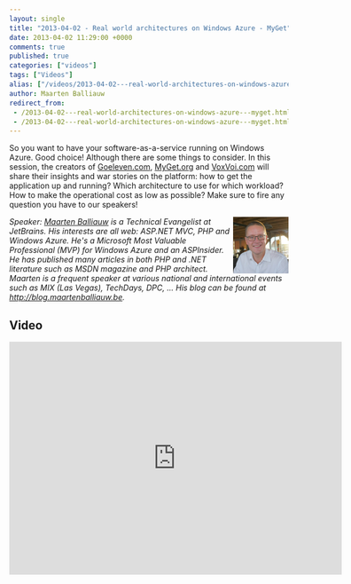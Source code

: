 ```yaml
---
layout: single
title: "2013-04-02 - Real world architectures on Windows Azure - MyGet"
date: 2013-04-02 11:29:00 +0000
comments: true
published: true
categories: ["videos"]
tags: ["Videos"]
alias: ["/videos/2013-04-02---real-world-architectures-on-windows-azure---myget"]
author: Maarten Balliauw
redirect_from:
 - /2013-04-02---real-world-architectures-on-windows-azure---myget.html
 - /2013-04-02---real-world-architectures-on-windows-azure---myget.html
---
```


<p>So you want to have your software-as-a-service running on Windows Azure. Good choice! Although there are some things to consider. In this session, the creators of <a href="http://www.goeleven.com">Goeleven.com</a>, <a href="http://www.myget.org">MyGet.org</a> and <a href="http://www.voxvoi.com">VoxVoi.com</a> will share their insights and war stories&nbsp;on the platform: how to get the application up and running? Which architecture to use for which workload? How to make the operational cost as low as possible? Make sure to fire any question you have to our speakers!</p>
<p><em><img width="100" height="102" align="right" alt="" src="/assets/media/speakers/maarten-balliauw.jpg">Speaker: <a href="http://blog.maartenballiauw.be">Maarten Balliauw</a> is a Technical Evangelist at JetBrains. His interests are all web: ASP.NET MVC, PHP and Windows Azure. He's a Microsoft Most Valuable Professional (MVP) for Windows Azure and an ASPInsider. He has published many articles in both PHP and .NET literature such as MSDN magazine and PHP architect. Maarten is a frequent speaker at various national and international events such as MIX (Las Vegas), TechDays, DPC, ... His blog can be found at <a href="http://blog.maartenballiauw.be">http://blog.maartenballiauw.be</a>.</em></p>

<h2>Video</h2>
<div>
				
				
				
<iframe width="600" height="420" src="https://www.youtube.com/embed/y00pO7OQrzU?hd=1" frameborder="0" allowfullscreen=""></iframe>
				
</div>







